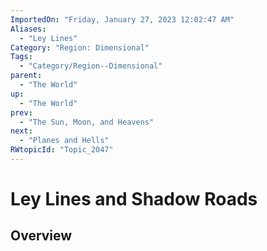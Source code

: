 ```yaml
---
ImportedOn: "Friday, January 27, 2023 12:02:47 AM"
Aliases:
  - "Ley Lines"
Category: "Region: Dimensional"
Tags:
  - "Category/Region--Dimensional"
parent:
  - "The World"
up:
  - "The World"
prev:
  - "The Sun, Moon, and Heavens"
next:
  - "Planes and Hells"
RWtopicId: "Topic_2047"
---
```

# Ley Lines and Shadow Roads
## Overview
